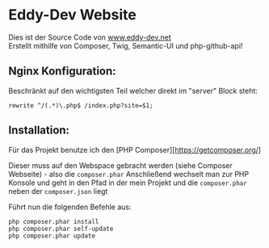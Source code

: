 # Eddy-Dev Website

Dies ist der Source Code von www.eddy-dev.net  
Erstellt mithilfe von Composer, Twig, Semantic-UI und php-github-api!

Nginx Konfiguration:
-------------

Beschränkt auf den wichtigsten Teil welcher direkt im "server" Block steht:

	rewrite ^/(.*)\.php$ /index.php?site=$1;


Installation:
-------------

Für das Projekt benutze ich den [PHP Composer][https://getcomposer.org/]

Dieser muss auf den Webspace gebracht werden (siehe Composer Webseite) - also die `composer.phar`
Anschließend wechselt man zur PHP Konsole und geht in den Pfad in der mein Projekt und die `composer.phar` neben der `composer.json` liegt

Führt nun die folgenden Befehle aus:

    php composer.phar install
    php composer.phar self-update
    php composer.phar update